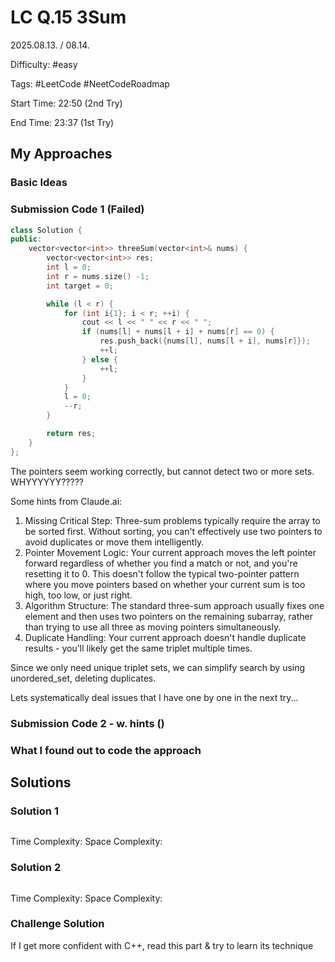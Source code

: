 # LC Q.15 3Sum

2025.08.13. / 08.14.

Difficulty: #easy

Tags: #LeetCode #NeetCodeRoadmap

Start Time: 22:50 (2nd Try)

End Time: 23:37 (1st Try)

## My Approaches

### Basic Ideas


### Submission Code 1 (Failed)
~~~cpp
class Solution {
public:
    vector<vector<int>> threeSum(vector<int>& nums) {
        vector<vector<int>> res;
        int l = 0;
        int r = nums.size() -1;
        int target = 0;

        while (l < r) {
            for (int i{1}; i < r; ++i) {
                cout << l << " " << r << " ";
                if (nums[l] + nums[l + i] + nums[r] == 0) {
                    res.push_back({nums[l], nums[l + i], nums[r]});
                    ++l;
                } else {
                    ++l;
                }
            }
            l = 0;
            --r;
        }

        return res;
    }
};
~~~

The pointers seem working correctly, but cannot detect two or more sets.
WHYYYYYY?????

Some hints from Claude.ai:
1. Missing Critical Step: Three-sum problems typically require the array to be sorted first. Without sorting, you can't effectively use two pointers to avoid duplicates or move them intelligently.
2. Pointer Movement Logic: Your current approach moves the left pointer forward regardless of whether you find a match or not, and you're resetting it to 0. This doesn't follow the typical two-pointer pattern where you move pointers based on whether your current sum is too high, too low, or just right.
3. Algorithm Structure: The standard three-sum approach usually fixes one element and then uses two pointers on the remaining subarray, rather than trying to use all three as moving pointers simultaneously.
4. Duplicate Handling: Your current approach doesn't handle duplicate results - you'll likely get the same triplet multiple times.

Since we only need unique triplet sets, we can simplify search by using unordered_set, deleting duplicates.

Lets systematically deal issues that I have one by one in the next try...

### Submission Code 2 - w. hints ()


### What I found out to code the approach


## Solutions

### Solution 1
~~~cpp

~~~

Time Complexity: 
Space Complexity: 

### Solution 2
~~~cpp

~~~

Time Complexity: 
Space Complexity: 

### Challenge Solution
If I get more confident with C++, read this part & try to learn its technique
~~~cpp

~~~